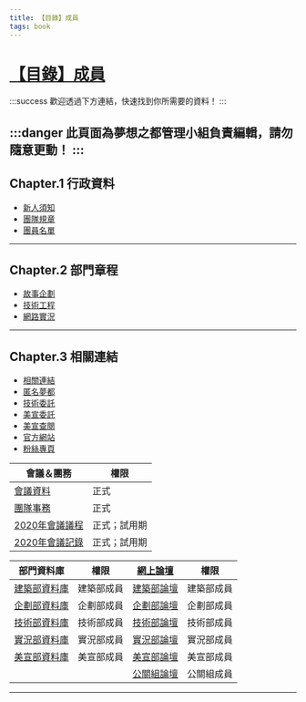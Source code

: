 ```yaml
---
title: 【目錄】成員
tags: book
---
```


[【目錄】成員](https://hackmd.io/@dreamcity/member_list)
===
:::success
歡迎透過下方連結，快速找到你所需要的資料！
:::


:::danger
此頁面為夢想之都管理小組負責編輯，請勿隨意更動！
:::
---
Chapter.1 行政資料
---
*   [新人須知](https://hackmd.io/@dreamcity/intro_notes)
*   [團隊規章](https://hackmd.io/@dreamcity/rule)
*   [團員名單](https://hackmd.io/@dreamcity/list_of_member)
---
Chapter.2 部門章程
---
*  [故事企劃](https://hackmd.io/ZqHIeTybScqHys0UKLVJOw)
*  [技術工程](https://hackmd.io/GcUPGSg6TGafkz9ED7XyLQ)
*  [網路實況](https://hackmd.io/@dreamcity/ByPwhBoW8)
---
Chapter.3 相關連結
---
*  [相關連結](https://hackmd.io/tb2_nhI-RtiQPmso_i1qXQ?view#Chapter3-%E7%9B%B8%E9%97%9C%E9%80%A3%E7%B5%90)
*  [匿名夢都](https://forms.gle/zrwSviGm3vgkKdxAA/)
*  [技術委託](https://docs.google.com/spreadsheets/d/1R-6csnBOqa-USqtLC9PKbw2tVcC7_YUUTl6O61B-578/edit?usp=sharing)
*  [美宣委託](http://forms.gle/gUxqhZLMTXmBU6Pw5)
*  [美宣查閱](https://docs.google.com/spreadsheets/d/172Uhm2cpq0RkUqYDBs3xFeqxPw2WgOV2O6iy-KvmHMw/edit?usp=sharing)
*  [官方網站](https://www.dreamcity.nctu.me/)
*  [粉絲專頁](http://www.facebook.com/dreamcity26481414/)

| 會議＆團務 | 權限 |
| -------- | -------- | 
| [會議資料](http://drive.google.com/drive/folders/0ByqT09SurcfJZVpSQkdySDRzUVU?usp=sharing)|正式|
| [團隊事務](http://drive.google.com/drive/folders/1Dt6pph0N3LTprbq2UJG7gtYuOQN9JbR0?usp=sharing)|   正式 |
| [2020年會議議程](http://drive.google.com/drive/folders/107FACfCGpE2G94DJimrzWXbA6KWOZB3u?usp=sharing)     |   正式；試用期   |
| [2020年會議記錄](http://drive.google.com/drive/folders/1TdHoX-h6b2em7AQ3V9QEZ3PO9KvFu72j?usp=sharing)     |   正式；試用期   | 

| 部門資料庫 | 權限 | [網上論壇](https://groups.google.com/forum/#!forum/dreamcity-secret) | 權限 |
| -------- | -------- | -------- |-------- |
| [建築部資料庫](http://drive.google.com/drive/folders/0ByqT09SurcfJeEQzWkp5a1ROcjg?usp=sharing)| 建築部成員   |[建築部論壇](https://groups.google.com/forum/#!forum/dreamcity-architecture)|建築部成員   |
| [企劃部資料庫](http://drive.google.com/drive/folders/0ByqT09SurcfJUWtKekRMVF9ta2c?usp=sharing)|企劃部成員   |[企劃部論壇](https://groups.google.com/forum/#!forum/dreamcity-planning)|企劃部成員   |
| [技術部資料庫](http://drive.google.com/drive/folders/0ByqT09SurcfJMkhfdkd2cGc3NGM?usp=sharing)|技術部成員|[技術部論壇](https://groups.google.com/forum/#!forum/dreamcity-tech)|技術部成員   |
| [實況部資料庫](http://drive.google.com/drive/folders/0ByqT09SurcfJaG40UlpZWWZvWGc?usp=sharing)|實況部成員   |[實況部論壇](https://groups.google.com/forum/#!forum/dreamcity-filming)|實況部成員   |
| [美宣部資料庫](http://drive.google.com/drive/folders/0ByqT09SurcfJZGtQUjZwU21UM1U?usp=sharing)|美宣部成員   |[美宣部論壇](https://groups.google.com/forum/#!forum/dreamcity-art)|美宣部成員   |
||   |[公關組論壇](https://groups.google.com/forum/#!forum/dreamcity-marketing)|公關組成員   |


---

<style>
@import url(http://fonts.googleapis.com/earlyaccess/notosanstc.css);
#doc{
  font-family:'Microsoft JhengHei', sans-serif;!important;
}
.CodeMirror{
  font-family:monospace, 'Microsoft JhengHei';
}

</style>